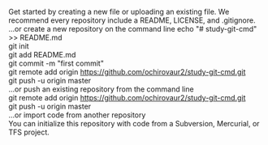 
Get started by creating a new file or uploading an existing file. We recommend every repository include a README, LICENSE, and .gitignore.
<br>
…or create a new repository on the command line
echo "# study-git-cmd" >> README.md
<br>
git init
<br>
git add README.md
<br>
git commit -m "first commit"
<br>
git remote add origin https://github.com/ochirovaur2/study-git-cmd.git
<br>
git push -u origin master
<br>
…or push an existing repository from the command line
<br>
git remote add origin https://github.com/ochirovaur2/study-git-cmd.git
<br>
git push -u origin master
<br>
…or import code from another repository
<br>
You can initialize this repository with code from a Subversion, Mercurial, or TFS project.

